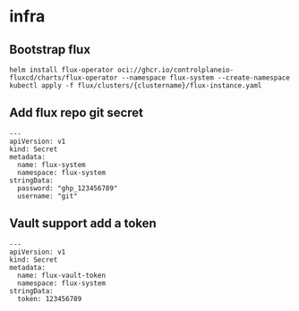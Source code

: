# infra

## Bootstrap flux 
```
helm install flux-operator oci://ghcr.io/controlplaneio-fluxcd/charts/flux-operator --namespace flux-system --create-namespace
kubectl apply -f flux/clusters/{clustername}/flux-instance.yaml
```

## Add flux repo git secret
```
---
apiVersion: v1
kind: Secret
metadata:
  name: flux-system
  namespace: flux-system
stringData:
  password: "ghp_123456789"
  username: "git"
```

## Vault support add a token
```
---
apiVersion: v1
kind: Secret
metadata:
  name: flux-vault-token
  namespace: flux-system
stringData:
  token: 123456789
```
